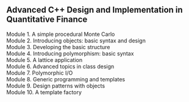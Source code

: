 ## Advanced C++ Design and Implementation in Quantitative Finance


Module 1. A simple procedural Monte Carlo  
Module 2. Introducing objects: basic syntax and design  
Module 3. Developing the basic structure  
Module 4. Introducing polymorphism: basic syntax  
Module 5. A lattice application  
Module 6. Advanced topics in class design  
Module 7. Polymorphic I/O  
Module 8. Generic programming and templates  
Module 9. Design patterns with objects  
Module 10. A template factory  